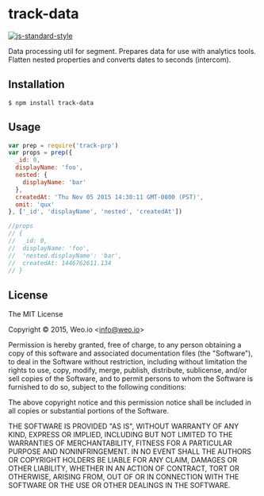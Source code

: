 
# track-data

[![js-standard-style](https://img.shields.io/badge/code%20style-standard-brightgreen.svg?style=flat)](https://github.com/feross/standard)

Data processing util for segment. Prepares data for use with analytics tools. Flatten nested properties and converts dates to seconds (intercom).

## Installation

    $ npm install track-data

## Usage

```js
var prep = require('track-prp')
var props = prep({
  _id: 0,
  displayName: 'foo',
  nested: {
    displayName: 'bar'
  },
  createdAt: 'Thu Nov 05 2015 14:30:11 GMT-0800 (PST)',
  omit: 'qux'
}, ['_id', 'displayName', 'nested', 'createdAt'])

//props
// {
//  _id: 0,
//  displayName: 'foo',
//  'nested.displayName': 'bar',
//  createdAt: 1446762611.134
// }
```

## License

The MIT License

Copyright &copy; 2015, Weo.io &lt;info@weo.io&gt;

Permission is hereby granted, free of charge, to any person obtaining a copy of this software and associated documentation files (the "Software"), to deal in the Software without restriction, including without limitation the rights to use, copy, modify, merge, publish, distribute, sublicense, and/or sell copies of the Software, and to permit persons to whom the Software is furnished to do so, subject to the following conditions:

The above copyright notice and this permission notice shall be included in all copies or substantial portions of the Software.

THE SOFTWARE IS PROVIDED "AS IS", WITHOUT WARRANTY OF ANY KIND, EXPRESS OR IMPLIED, INCLUDING BUT NOT LIMITED TO THE WARRANTIES OF MERCHANTABILITY, FITNESS FOR A PARTICULAR PURPOSE AND NONINFRINGEMENT. IN NO EVENT SHALL THE AUTHORS OR COPYRIGHT HOLDERS BE LIABLE FOR ANY CLAIM, DAMAGES OR OTHER LIABILITY, WHETHER IN AN ACTION OF CONTRACT, TORT OR OTHERWISE, ARISING FROM, OUT OF OR IN CONNECTION WITH THE SOFTWARE OR THE USE OR OTHER DEALINGS IN THE SOFTWARE.
